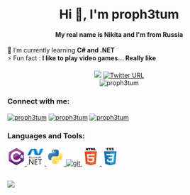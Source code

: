 <h1 align="center">Hi 👋, I'm proph3tum</h1>
<h4 align="center">My real name is Nikita and I'm from Russia</h4>

🌱 I’m currently learning  **C# and .NET**  
⚡ Fun fact : **I like to play video games... Really like**


<p align="center"> 
 <a href="https://t.me/proph3tum"><img src="https://img.shields.io/badge/-Telegram-blue?style=flat&logo=Telegram&logoColor=white" /></a>
 <a href=mailto:proph3tum@gmail.com><img  alt="Twitter URL" src="https://img.shields.io/twitter/url?label=Gmail&logo=Gmail&style=social&url=https%3A%2F%2Ft.me%2Fproph3tum"></a>
 <br>
 <img src="https://komarev.com/ghpvc/?username=proph3tum&label=Profile%20views&color=0e75b6&style=flat" alt="proph3tum">
</p>

<h3 align="left">Connect with me:</h3>
<p align="left">
<a href="https://linkedin.com/in/proph3tum" target="blank"><img align="center" src="https://raw.githubusercontent.com/rahuldkjain/github-profile-readme-generator/master/src/images/icons/Social/linked-in-alt.svg" alt="proph3tum" height="30" width="40" /></a>
<a href="https://stackoverflow.com/users/14960579/proph3tum" target="blank"><img align="center" src="https://raw.githubusercontent.com/rahuldkjain/github-profile-readme-generator/master/src/images/icons/Social/stack-overflow.svg" alt="proph3tum" height="30" width="40" /></a>
<a href="https://www.leetcode.com/proph3tum" target="blank"><img align="center" src="https://raw.githubusercontent.com/rahuldkjain/github-profile-readme-generator/master/src/images/icons/Social/leet-code.svg" alt="proph3tum" height="30" width="40" /></a>
</p>

<h3 align="left">Languages and Tools:</h3>
<p align="left"> 
<a href="https://www.w3schools.com/cs/" target="_blank" rel="noreferrer"> <img src="https://raw.githubusercontent.com/devicons/devicon/master/icons/csharp/csharp-original.svg" alt="csharp" width="40" height="40"/> </a> 
<a href="https://www.w3schools.com/css/" target="_blank" rel="noreferrer"> </a>
<a href="https://dotnet.microsoft.com/" target="_blank" rel="noreferrer"> <img src="https://raw.githubusercontent.com/devicons/devicon/master/icons/dot-net/dot-net-original-wordmark.svg" alt="dotnet" width="40" height="40"/> 
<img src="https://raw.githubusercontent.com/devicons/devicon/master/icons/python/python-original.svg" alt="python" width="40" height="40"/>
<a href="https://git-scm.com/" target="_blank" rel="noreferrer">
<img src="https://www.vectorlogo.zone/logos/git-scm/git-scm-icon.svg" alt="git" width="40" height="40"/> </a> 
<a href="https://www.w3.org/html/" target="_blank" rel="noreferrer"> <img src="https://raw.githubusercontent.com/devicons/devicon/master/icons/html5/html5-original-wordmark.svg" alt="html5" width="40" height="40"/> </a>
<img src="https://raw.githubusercontent.com/devicons/devicon/master/icons/css3/css3-original-wordmark.svg" alt="css3" width="40" height="40"/> </a></p>
<br>
<img src="https://metrics.lecoq.io/proph3tum" />

